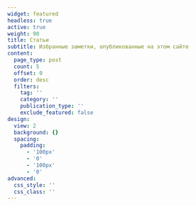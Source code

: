 ```yaml
---
widget: featured
headless: true
active: true
weight: 90
title: Статьи
subtitle: Избранные заметки, опубликованные на этом сайте
content:
  page_type: post
  count: 5
  offset: 0
  order: desc
  filters:
    tag: ''
    category: ''
    publication_type: ''
    exclude_featured: false
design:
  view: 2
  background: {}
  spacing:
    padding:
      - '100px'
      - '0'
      - '100px'
      - '0'
advanced:
  css_style: ''
  css_class: ''
---
```


